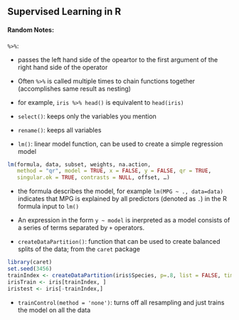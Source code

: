 ## Supervised Learning in R


#### Random Notes:
`%>%`:
- passes the left hand side of the opeartor to the first argument of the right hand side of the operator
- Often `%>%` is called multiple times to chain functions together (accomplishes same result as nesting)
- for example, `iris %>% head()` is equivalent to  `head(iris)`

- `select()`: keeps only the variables you mention
- `rename()`: keeps all variables 
- `lm()`: linear model function, can be used to create a simple regression model
```r
lm(formula, data, subset, weights, na.action,
   method = "qr", model = TRUE, x = FALSE, y = FALSE, qr = TRUE,
   singular.ok = TRUE, contrasts = NULL, offset, …)
```
- the formula describes the model, for example `lm(MPG ~ ., data=data)` indicates that MPG is explained by all predictors (denoted as `.`) in the R formula input to `lm()`
- An expression in the form `y ~ model` is inerpreted as a model consists of a series of terms separated by `+` operators. 

- `createDataPartition()`: function that can be used to create balanced splits of the data; from the `caret` package
```r
library(caret)
set.seed(3456)
trainIndex <- createDataPartition(iris$Species, p=.8, list = FALSE, times = 1)
irisTrain <- iris[trainIndex, ]
iristest <- iris[-trainIndex,]
```

- `trainControl(method = 'none')`: turns off all resampling and just trains the model on all the data
